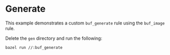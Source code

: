 # Generate

This example demonstrates a custom `buf_generate` rule using the `buf_image` rule.

Delete the `gen` directory and run the following:

```sh
bazel run //:buf_generate
```
